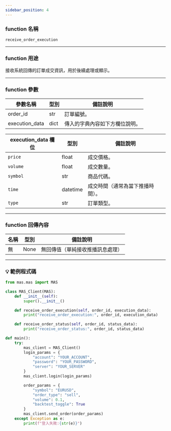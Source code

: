 ```yaml
---
sidebar_position: 4
---
```

### function 名稱

`receive_order_execution`

---

### function 用途

接收系統回傳的訂單成交資訊，用於後續處理或顯示。

---

### function 參數

| 參數名稱     | 型別  | 備註說明 |
|--------------|--------|----------|
| order_id     | str    | 訂單編號。 |
| execution_data | dict | 傳入的字典內容如下方欄位說明。 |

| execution_data 欄位 | 型別   | 備註說明 |
|----------------------|--------|----------|
| `price`              | float  | 成交價格。 |
| `volume`             | float  | 成交數量。 |
| `symbol`             | str    | 商品代碼。 |
| `time`               | datetime | 成交時間（通常為當下推播時間）。 |
| `type`               | str    | 訂單類型。 |

---

### function 回傳內容

| 名稱   | 型別 | 備註說明              |
|--------|------|-----------------------|
| 無     | None | 無回傳值（單純接收推播訊息處理） |

---

### 💡 範例程式碼

```python
from mas.mas import MAS

class MAS_Client(MAS):
    def __init__(self):
        super().__init__()

    def receive_order_execution(self, order_id, execution_data):
        print("receive_order_execution:", order_id, execution_data)

    def receive_order_status(self, order_id, status_data):
        print("receive_order_status:", order_id, status_data)

def main():
    try:
        mas_client = MAS_Client()
        login_params = {
            "account": "YOUR_ACCOUNT",
            "password": "YOUR_PASSWORD",
            "server": "YOUR_SERVER"
        }
        mas_client.login(login_params)

        order_params = {
            "symbol": "EURUSD",
            "order_type": "sell",
            "volume": 0.1,
            "backtest_toggle": True
        }
        mas_client.send_order(order_params)
    except Exception as e:
        print(f"登入失敗:{str(e)}")
```